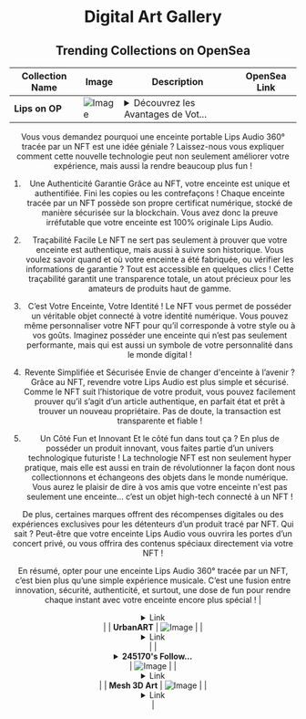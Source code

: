 <div align="center">

# Digital Art Gallery

## Trending Collections on OpenSea

| Collection Name                       | Image                                                                                     | Description                       | OpenSea Link                                                                                          |
|---------------------------------------|-------------------------------------------------------------------------------------------|-----------------------------------|--------------------------------------------------------------------------------------------------------|
| **Lips on OP** | ![Image](https://i.seadn.io/s/raw/files/bd6f3e9eb5d733bededa6e615ce68815.jpg?w=500&auto=format?w=200&auto=format) | <details><summary>Découvrez les Avantages de Vot...</summary>Découvrez les Avantages de Votre Enceinte Portable Lips Tracée par un NFT !

Vous vous demandez pourquoi une enceinte portable Lips Audio 360° tracée par un NFT est une idée géniale ? Laissez-nous vous expliquer comment cette nouvelle technologie peut non seulement améliorer votre expérience, mais aussi la rendre beaucoup plus fun !

1. Une Authenticité Garantie
Grâce au NFT, votre enceinte est unique et authentifiée. Fini les copies ou les contrefaçons ! Chaque enceinte tracée par un NFT possède son propre certificat numérique, stocké de manière sécurisée sur la blockchain. Vous avez donc la preuve irréfutable que votre enceinte est 100% originale Lips Audio.

2. Traçabilité Facile
Le NFT ne sert pas seulement à prouver que votre enceinte est authentique, mais aussi à suivre son historique. Vous voulez savoir quand et où votre enceinte a été fabriquée, ou vérifier les informations de garantie ? Tout est accessible en quelques clics ! Cette traçabilité garantit une transparence totale, un atout précieux pour les amateurs de produits haut de gamme.

3. C’est Votre Enceinte, Votre Identité !
Le NFT vous permet de posséder un véritable objet connecté à votre identité numérique. Vous pouvez même personnaliser votre NFT pour qu’il corresponde à votre style ou à vos goûts. Imaginez posséder une enceinte qui n’est pas seulement performante, mais qui est aussi un symbole de votre personnalité dans le monde digital !

4. Revente Simplifiée et Sécurisée
Envie de changer d'enceinte à l’avenir ? Grâce au NFT, revendre votre Lips Audio est plus simple et sécurisé. Comme le NFT suit l’historique de votre produit, vous pouvez facilement prouver qu’il s’agit d’un article authentique, en parfait état et prêt à trouver un nouveau propriétaire. Pas de doute, la transaction est transparente et fiable !

5. Un Côté Fun et Innovant
Et le côté fun dans tout ça ? En plus de posséder un produit innovant, vous faites partie d’un univers technologique futuriste ! La technologie NFT est non seulement hyper pratique, mais elle est aussi en train de révolutionner la façon dont nous collectionnons et échangeons des objets dans le monde numérique. Vous aurez le plaisir de dire à vos amis que votre enceinte n'est pas seulement une enceinte... c’est un objet high-tech connecté à un NFT !

De plus, certaines marques offrent des récompenses digitales ou des expériences exclusives pour les détenteurs d’un produit tracé par NFT. Qui sait ? Peut-être que votre enceinte Lips Audio vous ouvrira les portes d’un concert privé, ou vous offrira des contenus spéciaux directement via votre NFT !

En résumé, opter pour une enceinte Lips Audio 360° tracée par un NFT, c’est bien plus qu’une simple expérience musicale. C’est une fusion entre innovation, sécurité, authenticité, et surtout, une dose de fun pour rendre chaque instant avec votre enceinte encore plus spécial !</details> | <details><summary>Link</summary>[Lips on OP](https://opensea.io/collection/lips-on-op)</details> |
| **UrbanART** | ![Image](https://i.seadn.io/s/raw/files/dadbcdcff0b866508aaafc53e61150fa.jpg?w=500&auto=format?w=200&auto=format) |  | <details><summary>Link</summary>[UrbanART](https://opensea.io/collection/urbanart-1)</details> |
| **<details><summary>245170's Follow...</summary>245170's Follower</details>** | ![Image](https://i.seadn.io/s/raw/files/19f9f090920392cc3650cbdf4361755b.png?w=500&auto=format?w=200&auto=format) |  | <details><summary>Link</summary>[245170's Follower](https://opensea.io/collection/245170-s-follower)</details> |
| **Mesh 3D Art** | ![Image](https://i.seadn.io/s/raw/files/983dd1febb3ac92a59f772a07fffe71f.gif?w=500&auto=format?w=200&auto=format) |  | <details><summary>Link</summary>[Mesh 3D Art](https://opensea.io/collection/mesh-3d-art)</details> |

</div>